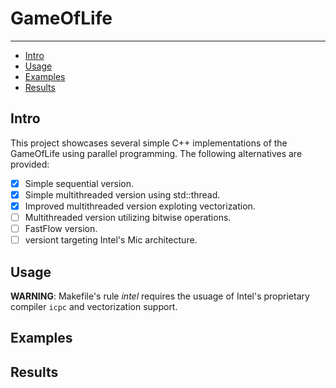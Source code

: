 # GameOfLife
---
- [Intro](#intro)
- [Usage](#usage)
- [Examples](#examples)
- [Results](#results)

## Intro
This project showcases several simple C++ implementations of the GameOfLife using parallel programming.
The following alternatives are provided:
- [x] Simple sequential version.
- [x] Simple multithreaded version using std::thread.
- [x] Improved multithreaded version exploting vectorization.
- [ ] Multithreaded version utilizing bitwise operations.
- [ ] FastFlow version.
- [ ] versiont targeting Intel's Mic architecture.

## Usage
**WARNING**: Makefile's rule *intel* requires the usuage of Intel's proprietary compiler `icpc` and vectorization support.

## Examples

## Results
